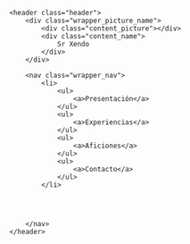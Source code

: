 
    <header class="header">
        <div class="wrapper_picture_name">
            <div class="content_picture"></div>
            <div class="content_name">
                Sr Xendo
            </div>
        </div>
        
        <nav class="wrapper_nav">
            <li>
                <ul>
                    <a>Presentación</a>
                </ul>
                <ul>
                    <a>Experiencias</a>
                </ul>
                <ul>
                    <a>Aficiones</a>
                </ul>
                <ul>
                    <a>Contacto</a>                
                </ul>
            </li>
            
            
            
            
        </nav>
    </header>

